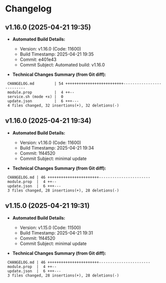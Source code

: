 # Changelog

## v1.16.0 (2025-04-21 19:35)

* **Automated Build Details:**
    * Version: v1.16.0 (Code: 11600)
    * Build Timestamp: 2025-04-21 19:35
    * Commit: e401e43
    * Commit Subject: Automated build: v1.16.0

* **Technical Changes Summary (from Git diff):**
```
 CHANGELOG.md         | 54 ++++++++++++++++++++++++++--------------------------
 module.prop          |  4 ++--
 service.sh (mode +x) |  0
 update.json          |  6 +++---
 4 files changed, 32 insertions(+), 32 deletions(-)
```


## v1.16.0 (2025-04-21 19:34)

* **Automated Build Details:**
    * Version: v1.16.0 (Code: 11600)
    * Build Timestamp: 2025-04-21 19:34
    * Commit: 1f44520
    * Commit Subject: minimal update

* **Technical Changes Summary (from Git diff):**
```
 CHANGELOG.md | 46 +++++++++++++++++++++++-----------------------
 module.prop  |  4 ++--
 update.json  |  6 +++---
 3 files changed, 28 insertions(+), 28 deletions(-)
```


## v1.15.0 (2025-04-21 19:31)

* **Automated Build Details:**
    * Version: v1.15.0 (Code: 11500)
    * Build Timestamp: 2025-04-21 19:31
    * Commit: 1f44520
    * Commit Subject: minimal update

* **Technical Changes Summary (from Git diff):**
```
 CHANGELOG.md | 46 +++++++++++++++++++++++-----------------------
 module.prop  |  4 ++--
 update.json  |  6 +++---
 3 files changed, 28 insertions(+), 28 deletions(-)
```